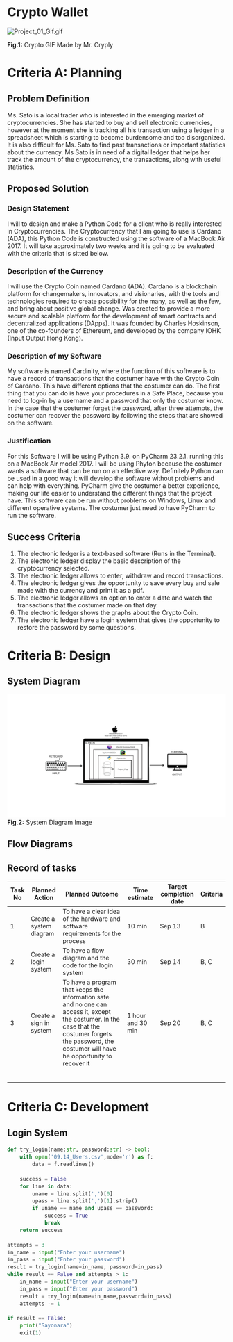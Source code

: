 # Crypto Wallet
![Project_01_Gif.gif](Project_01_Images/Project_01_Gif.gif)

**Fig.1:** Crypto GIF Made by Mr. Cryply
# Criteria A: Planning
## Problem Definition

Ms. Sato is a local trader who is interested in the emerging market of cryptocurrencies. She has started to buy and sell electronic currencies, however at the moment she is tracking all his transaction using a ledger in a spreadsheet which is starting to become burdensome and too disorganized. It is also difficult for Ms. Sato to find past transactions or important statistics about the currency. Ms Sato is in need of a digital ledger that helps her track the amount of the cryptocurrency, the transactions, along with useful statistics.

## Proposed Solution

### Design Statement

I will to design and make a Python Code for a client who is really interested in Cryptocurrencies. The Cryptocurrency that I am going to use is Cardano (ADA), this Python Code is constructed using the software of a MacBook Air 2017. It will take approximately two weeks and it is going to be evaluated with the criteria that is sitted below.

### Description of the Currency

I will use the Crypto Coin named Cardano (ADA). Cardano is a blockchain platform for changemakers, innovators, and visionaries, with the tools and technologies required to create possibility for the many, as well as the few, and bring about positive global change. Was created to provide a more secure and scalable platform for the development of smart contracts and decentralized applications (DApps). It was founded by Charles Hoskinson, one of the co-founders of Ethereum, and developed by the company IOHK (Input Output Hong Kong).

### Description of my Software
My software is named Cardinity, where the function of this software is to have a record of transactions that the costumer have with the Crypto Coin of Cardano. This have different options that the costumer can do.
The first thing that you can do is have your procedures in a Safe Place, because you need to log-in by a username and a password that only the costumer know. In the case that the costumer forget the password, after three attempts, the costumer can recover the password
by following the steps that are showed on the software.

### Justification
For this Software I will be using Python 3.9. on PyCharm 23.2.1. running this on a MacBook Air model 2017. I will be using Phyton because the costumer wants a software that can be run on an effective way. Definitely Python can be used in a good way
it will develop the software without problems and can help with everything. PyCharm give the costumer a better experience, making our life easier to understand the different things that the project have. This software can be run without problems on Windows, Linux and different operative systems.
The costumer just need to have PyCharm to run the software.

## Success Criteria
1. The electronic ledger is a text-based software (Runs in the Terminal).
2. The electronic ledger display the basic description of the cryptocurrency selected.
3. The electronic ledger allows to enter, withdraw and record transactions.
4. The electronic ledger gives the opportunity to save every buy and sale made with the currency and print it as a pdf.
5. The electronic ledger allows an option to enter a date and watch the transactions that the costumer made on that day.
6. The electronic ledger shows the graphs about the Crypto Coin.
7. The electronic ledger have a login system that gives the opportunity to restore the password by some questions.

# Criteria B: Design

## System Diagram
![Project_01_System_Diagram.png](Project_01_Images/Project_01_System_Diagram.png)
**Fig.2:** System Diagram Image

## Flow Diagrams

## Record of tasks
| Task No | Planned Action          | Planned Outcome                                                                                                                                                                                          | Time estimate     | Target completion date | Criteria |
|---------|-------------------------|----------------------------------------------------------------------------------------------------------------------------------------------------------------------------------------------------------|-------------------|------------------------|----------|
| 1       | Create a system diagram | To have a clear idea of the hardware and software requirements for the process                                                                                                                           | 10 min            | Sep 13                 | B        |
| 2       | Create a login system   | To have a flow diagram and the code for the login system                                                                                                                                                 | 30 min            | Sep 14                 | B, C     |
| 3       | Create a sign in system | To have a program that keeps the information safe and no one can access it, except the costumer. In the case that the costumer forgets the password, the costumer will have he opportunity to recover it | 1 hour and 30 min | Sep 20                 | B, C     |
|         |                         |                                                                                                                                                                                                          |                   |                        |          |
|         |                         |                                                                                                                                                                                                          |                   |                        |          |
|         |                         |                                                                                                                                                                                                          |                   |                        |          |
|         |                         |                                                                                                                                                                                                          |                   |                        |          |
|         |                         |                                                                                                                                                                                                          |                   |                        |          |
|         |                         |                                                                                                                                                                                                          |                   |                        |          |

# Criteria C: Development

## Login System
```.py
def try_login(name:str, password:str) -> bool:
    with open('09.14_Users.csv',mode='r') as f:
        data = f.readlines()

    success = False
    for line in data:
        uname = line.split(',')[0]
        upass = line.split(',')[1].strip()
        if uname == name and upass == password:
            success = True
            break
    return success

attempts = 3
in_name = input("Enter your username")
in_pass = input("Enter your password")
result = try_login(name=in_name, password=in_pass)
while result == False and attempts > 1:
    in_name = input("Enter your username")
    in_pass = input("Enter your password")
    result = try_login(name=in_name,password=in_pass)
    attempts -= 1

if result == False:
    print("Sayonara")
    exit(1)
```